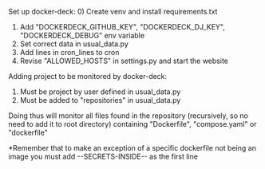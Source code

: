 Set up docker-deck:
0) Create venv and install requirements.txt
1) Add "DOCKERDECK_GITHUB_KEY", "DOCKERDECK_DJ_KEY", "DOCKERDECK_DEBUG" env variable
2) Set correct data in usual_data.py
3) Add lines in cron_lines to cron
4) Revise "ALLOWED_HOSTS" in settings.py and start the website

Adding project to be monitored by docker-deck:
1) Must be project by user defined in usual_data.py
2) Must be added to "repositories" in usual_data.py

Doing thus will monitor all files found in the repository (recursively, so no need to add it to root directory) containing "Dockerfile", "compose.yaml" or "dockerfile"

*Remember that to make an exception of a specific dockerfile not being an image you must add --SECRETS-INSIDE-- as the first line
